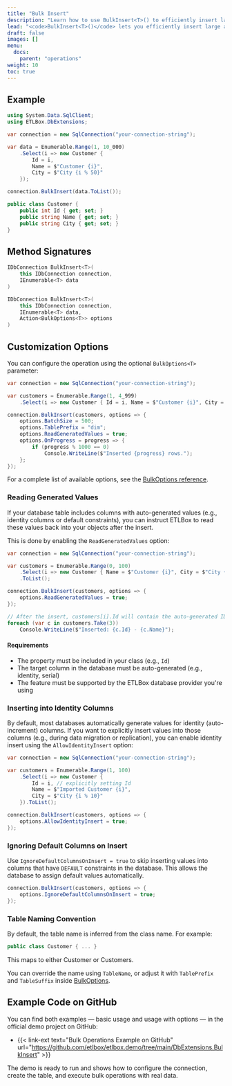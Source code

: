 ```yaml
---
title: "Bulk Insert"
description: "Learn how to use BulkInsert<T>() to efficiently insert large volumes of data into your database using ETLBox.DbExtensions. This article covers the basic usage, customization options, and table naming behavior."
lead: "<code>BulkInsert<T>()</code> lets you efficiently insert large amounts of data into your database using native bulk loaders under the hood. It works directly on any <code>IDbConnection</code> and supports advanced options such as identity insert, batch size control, and column mapping."
draft: false
images: []
menu:
  docs:
    parent: "operations"
weight: 10
toc: true
---
```


## Example

```csharp
using System.Data.SqlClient;
using ETLBox.DbExtensions;

var connection = new SqlConnection("your-connection-string");

var data = Enumerable.Range(1, 10_000)
    .Select(i => new Customer {
        Id = i,
        Name = $"Customer {i}",
        City = $"City {i % 50}"
    });

connection.BulkInsert(data.ToList());

public class Customer {
    public int Id { get; set; }
    public string Name { get; set; }
    public string City { get; set; }
}
```

## Method Signatures

```csharp
IDbConnection BulkInsert<T>(
    this IDbConnection connection,
    IEnumerable<T> data
)

IDbConnection BulkInsert<T>(
    this IDbConnection connection,
    IEnumerable<T> data,
    Action<BulkOptions<T>> options
)
```

## Customization Options

You can configure the operation using the optional `BulkOptions<T>` parameter:

```csharp
var connection = new SqlConnection("your-connection-string");

var customers = Enumerable.Range(1, 4_999)
    .Select(i => new Customer { Id = i, Name = $"Customer {i}", City = $"City {i % 50}" });

connection.BulkInsert(customers, options => {
    options.BatchSize = 500;
    options.TablePrefix = "dim";
    options.ReadGeneratedValues = true;
    options.OnProgress = progress => {
        if (progress % 1000 == 0)
            Console.WriteLine($"Inserted {progress} rows.");
    };
});
```

For a complete list of available options, see the [BulkOptions reference](/docs/operations/bulk-options).

### Reading Generated Values

If your database table includes columns with auto-generated values (e.g., identity columns or default constraints), you can instruct ETLBox to read these values back into your objects after the insert.

This is done by enabling the `ReadGeneratedValues` option:

```csharp
var connection = new SqlConnection("your-connection-string");

var customers = Enumerable.Range(0, 100)
    .Select(i => new Customer { Name = $"Customer {i}", City = $"City {i % 10}" })
    .ToList();

connection.BulkInsert(customers, options => {
    options.ReadGeneratedValues = true;
});

// After the insert, customers[i].Id will contain the auto-generated ID
foreach (var c in customers.Take(3))
    Console.WriteLine($"Inserted: {c.Id} - {c.Name}");
```

#### Requirements

- The property must be included in your class (e.g., `Id`)
- The target column in the database must be auto-generated (e.g., identity, serial)
- The feature must be supported by the ETLBox database provider you're using


### Inserting into Identity Columns

By default, most databases automatically generate values for identity (auto-increment) columns. If you want to explicitly insert values into those columns (e.g., during data migration or replication), you can enable identity insert using the `AllowIdentityInsert` option:

```csharp
var connection = new SqlConnection("your-connection-string");

var customers = Enumerable.Range(1, 100)
    .Select(i => new Customer {
        Id = i, // explicitly setting Id
        Name = $"Imported Customer {i}",
        City = $"City {i % 10}"
    }).ToList();

connection.BulkInsert(customers, options => {
    options.AllowIdentityInsert = true;
});
```

### Ignoring Default Columns on Insert

Use `IgnoreDefaultColumnsOnInsert = true` to skip inserting values into columns that have `DEFAULT` constraints in the database. This allows the database to assign default values automatically.

```csharp
connection.BulkInsert(customers, options => {
    options.IgnoreDefaultColumnsOnInsert = true;
});
```


### Table Naming Convention

By default, the table name is inferred from the class name. For example:

```csharp
public class Customer { ... }
```


This maps to either Customer or Customers.

You can override the name using `TableName`, or adjust it with `TablePrefix` and `TableSuffix` inside [BulkOptions](/docs/operations/bulk-options).


## Example Code on GitHub

You can find both examples — basic usage and usage with options — in the official demo project on GitHub:

- {{< link-ext text="Bulk Operations Example on GitHub" url="https://github.com/etlbox/etlbox.demo/tree/main/DbExtensions.BulkInsert" >}}

The demo is ready to run and shows how to configure the connection, create the table, and execute bulk operations with real data.
